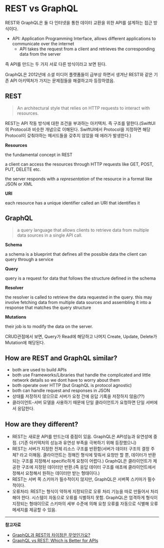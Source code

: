 # REST vs GraphQL

REST와 GraphQL은 둘 다 인터넷을 통한 데이터 교환을 위한 API를 설계하는 접근 방식이다.

- API: Application Programming Interface, allows different applications to communicate over the internet
  - API takes the request from a client and retrieves the corresponding data from the server

즉 API를 만드는 두 가지 서로 다른 방식이라고 보면 된다.

GraphQL은 2012년에 소셜 미디어 플랫폼들이 급부상 하면서 생겨난 REST와 같은 기존 API 아키텍처가 가지는 문제점들을 해결하고자 등장하였음.

## REST

> An architectural style that relies on HTTP requests to interact with resources.

REST는 API 작동 방식에 대한 조건을 부과하는 아키텍처. 즉 구조를 말한다.(SwiftUI의 Protocol과 비슷한 개념으로 이해된다. SwiftUI에서 Protocol을 지정하면 해당 Protocol이 갖춰야하는 메서드들을 갖추지 않았을 때 에러가 발생한다.)

**Resources**

the fundamental concept in REST

a client can access the resources through HTTP requests like GET, POST, PUT, DELETE etc.

the server responds with a _representation_ of the resource in a format like JSON or XML

**URI**

each resource has a unique identifier called an URI that identifies it

## GraphQL

> a query language that allows clients to retrieve data from multiple data sources in a single API call.

**Schema**

a schema is a blueprint that defines all the possible data the client can query through a service

**Query**

query is a request for data that follows the structure defined in the schema

**Resolver**

the resolver is called to retrieve the data requested in the query. this may involve fetching data from multiple data sources and assembling it into a response that matches the query structure

**Mutations**

their job is to modify the data on the server.

CRUD관점에서 보면, Query가 Read에 해당하고 나머지 Create, Update, Delete가 Mutation에 해당된다.

## How are REST and GraphQL similar?

- both are used to build APIs
- both use Frameworks/Libraries that handle the complicated and little network details so we dont have to worry about them
- both operate over HTTP (but GraphQL is protocol agnostic)
- both can handle request and responses in JSON
- 상태를 저장하지 않으므로 서버가 요청 간에 응답 기록을 저장하지 않음(??)
- 클라이언트-서버 모델을 사용하기 때문에 단일 클라이언트가 요청하면 단일 서버에서 응답한다.

## How are they different?

- REST는 새로운 API를 만드는데 중점이 있음. GraphQL은 API성능과 유연성에 중점. (기존 아키텍처의 성능과 유연성 부족을 극복하기 위해 등장했으니)
- REST는 서버가 지정한 전체 리소스 구조를 반환함(서버가 데이터 구조의 결정 주체? 라고 이해됨. 클라이언트는 정해진 형식에 맞춰서 요청만 할 뿐, 데이터가 반환되는 구조를 지정해서 specific하게 요청이 어렵다.) GraphQL은 클라이언트가 제공한 구조에 지정된 데이터만 반환.(즉 응답 데이터 구조를 애초에 클라이언트에서 정해서 요청해서 원하는 데이터만 받는 형태이다.)
- REST는 서버 쪽 스키마가 필수적이지 않지만, GraphQL은 서버쪽 스키마가 필수적이다.
- 오류처리: REST는 형식이 약하게 지정되므로 오류 처리 기능을 따로 만들어서 처리해야 한다. 시스템이 자동으로 오류를 식별하지 못함. GraphQL은 엄격하게 형식이 지정되는 형태이므로 스키마의 세부 수준에 의해 요청 오류를 자동으로 식별해 오류 메세지를 제공할 수 있음.

---

**참고자료**

- [GraphQL과 REST의 차이점은 무엇인가요?](https://aws.amazon.com/ko/compare/the-difference-between-graphql-and-rest/)
- [GraphQL vs REST: Which is Better for APIs](https://www.youtube.com/watch?v=PTfZcN20fro)
